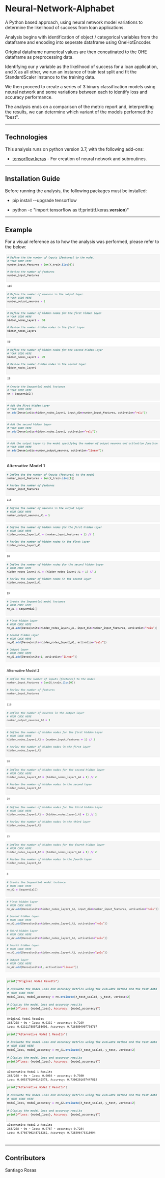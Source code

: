 # Neural-Network-Alphabet

A Python based approach, using neural network model variations to determine the likelihood of success from loan applications.

Analysis begins with identification of object / categorical variables from the dataframe and encoding into seperate dataframe using OneHotEncoder.

Original dataframe numerical values are then concatinated to the OHE dataframe as preprocessing data.

Identifying our y variable as the likelihood of success for a loan application, and X as all other, we run an instance of train test split and fit the StandardScaler instance to the training data.

We then proceed to create a series of 3 binary classification models using neural network and some variations between each to identify loss and accuracy performance.

The analysis ends on a comparison of the metric report and, interpretting the results, we can determine which variant of the models performed the "best".


---

## Technologies

This analysis runs on python version 3.7, with the following add-ons:


* [tensorflow.keras](https://www.tensorflow.org/api_docs/python/tf/keras) - For creation of neural network and subroutines.


---

## Installation Guide

Before running the analysis, the following packages must be installed:

*    pip install --upgrade tensorflow

*    python -c "import tensorflow as tf;print(tf.keras.__version__)"


---

## Example

For a visual reference as to how the analysis was performed, please refer to the below:

![Initial Neural Network setup](Images/initial_model_setup.PNG)

![Alternative 1 Neural Network setup](Images/alt_model_1_setup.PNG)

![Alternative 2 Neural Network setup](Images/alt_model_2_setup.PNG)

![Comparison](Images/evaluation.PNG)


---

## Contributors

Santiago Rosas
